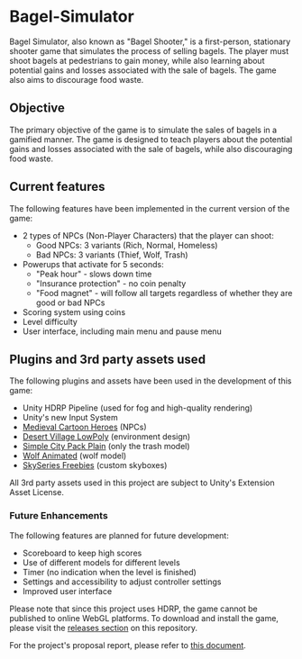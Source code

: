 # Bagel-Simulator
Bagel Simulator, also known as "Bagel Shooter," is a first-person, stationary shooter game that simulates the process of selling bagels. The player must shoot bagels at pedestrians to gain money, while also learning about potential gains and losses associated with the sale of bagels. The game also aims to discourage food waste.

 ## Objective
The primary objective of the game is to simulate the sales of bagels in a gamified manner. The game is designed to teach players about the potential gains and losses associated with the sale of bagels, while also discouraging food waste.

 ## Current features
The following features have been implemented in the current version of the game:
 - 2 types of NPCs (Non-Player Characters) that the player can shoot:
     - Good NPCs: 3 variants (Rich, Normal, Homeless)
     - Bad NPCs: 3 variants (Thief, Wolf, Trash)
 - Powerups that activate for 5 seconds:
     - "Peak hour" - slows down time
     - "Insurance protection" - no coin penalty
     - "Food magnet" - will follow all targets regardless of whether they are good or bad NPCs
 - Scoring system using coins
 - Level difficulty
 - User interface, including main menu and pause menu

 ## Plugins and 3rd party assets used
The following plugins and assets have been used in the development of this game:
 - Unity HDRP Pipeline (used for fog and high-quality rendering)
 - Unity's new Input System
 - [Medieval Cartoon Heroes](https://assetstore.unity.com/packages/3d/characters/medieval-cartoon-warriors-90079) (NPCs)
 - [Desert Village LowPoly](https://assetstore.unity.com/packages/3d/environments/desert-village-houses-lowpoly-200247) (environment design)
 - [Simple City Pack Plain](https://assetstore.unity.com/packages/3d/environments/urban/simple-city-pack-plain-100348) (only the trash model)
 - [Wolf Animated](https://assetstore.unity.com/packages/3d/characters/animals/wolf-animated-45505) (wolf model)
 - [SkySeries Freebies](https://assetstore.unity.com/packages/2d/textures-materials/sky/skybox-series-free-103633) (custom skyboxes)

All 3rd party assets used in this project are subject to Unity's Extension Asset License.

 ### Future Enhancements
 The following features are planned for future development:
 - Scoreboard to keep high scores
 - Use of different models for different levels
 - Timer (no indication when the level is finished)
 - Settings and accessibility to adjust controller settings
 - Improved user interface

Please note that since this project uses HDRP, the game cannot be published to online WebGL platforms. To download and install the game, please visit the [releases section](https://github.com/mohdmuiz11/Bagel-Simulator/releases) on this repository.

For the project's proposal report, please refer to [this document](https://docs.google.com/document/d/1agE4f3HnGTHvrfYDOT275bGPY4eOzRmY/edit?usp=sharing&ouid=102531622528573220978&rtpof=true&sd=true).
